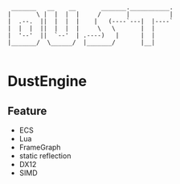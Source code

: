 ```

 _______   __    __       _______.___________.
|       \ |  |  |  |     /       |           |
|  .--.  ||  |  |  |    |   (----`---|  |----`
|  |  |  ||  |  |  |     \   \       |  |     
|  '--'  ||  `--'  | .----)   |      |  |     
|_______/  \______/  |_______/       |__|     
                                              

```



# DustEngine

## Feature

- ECS
- Lua
- FrameGraph
- static reflection
- DX12
- SIMD


